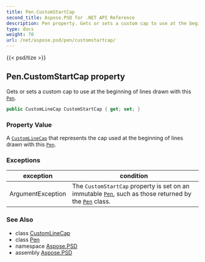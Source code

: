 ```yaml
---
title: Pen.CustomStartCap
second_title: Aspose.PSD for .NET API Reference
description: Pen property. Gets or sets a custom cap to use at the beginning of lines drawn with this Pen
type: docs
weight: 70
url: /net/aspose.psd/pen/customstartcap/
---
```

{{< psd/tize >}}
## Pen.CustomStartCap property

Gets or sets a custom cap to use at the beginning of lines drawn with this [`Pen`](../).

```csharp
public CustomLineCap CustomStartCap { get; set; }
```

### Property Value

A [`CustomLineCap`](../../customlinecap/) that represents the cap used at the beginning of lines drawn with this [`Pen`](../).

### Exceptions

| exception | condition |
| --- | --- |
| ArgumentException | The `CustomStartCap` property is set on an immutable [`Pen`](../), such as those returned by the [`Pen`](../) class. |

### See Also

* class [CustomLineCap](../../customlinecap/)
* class [Pen](../)
* namespace [Aspose.PSD](../../../aspose.psd/)
* assembly [Aspose.PSD](../../../)


